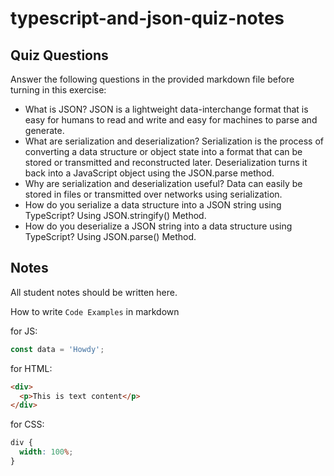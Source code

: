 # typescript-and-json-quiz-notes

## Quiz Questions

Answer the following questions in the provided markdown file before turning in this exercise:

- What is JSON?
  JSON is a lightweight data-interchange format that is easy for humans to read and write and easy for machines to parse and generate.
- What are serialization and deserialization?
  Serialization is the process of converting a data structure or object state into a format that can be stored or transmitted and reconstructed later. Deserialization turns it back into a JavaScript object using the JSON.parse method.
- Why are serialization and deserialization useful?
  Data can easily be stored in files or transmitted over networks using serialization.
- How do you serialize a data structure into a JSON string using TypeScript?
  Using JSON.stringify() Method.
- How do you deserialize a JSON string into a data structure using TypeScript?
  Using JSON.parse() Method.

## Notes

All student notes should be written here.

How to write `Code Examples` in markdown

for JS:

```javascript
const data = 'Howdy';
```

for HTML:

```html
<div>
  <p>This is text content</p>
</div>
```

for CSS:

```css
div {
  width: 100%;
}
```
